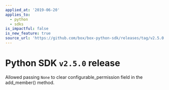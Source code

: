 ```yaml
---
applied_at: '2019-06-20'
applies_to:
  - python
  - sdks
is_impactful: false
is_new_feature: true
source_url: 'https://github.com/box/box-python-sdk/releases/tag/v2.5.0'
---
```


# Python SDK `v2.5.0` release

Allowed passing `None` to clear configurable_permission field in the add_member() method.
